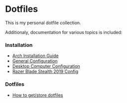 # Dotfiles

This is my personal dotfile collection.

Additionaly, documentation for various topics is included:

### Installation
* [Arch Installation Guide](.doc/arch_install.md)
* [General Configuration](.doc/configuration_general.md)
* [Desktop Computer Configuration](.doc/configuration_tower.md)
* [Razer Blade Stealth 2019 Config](.doc/configuration_blade.md)

### Dotfiles
* [How to get/store dotfiles](https://www.atlassian.com/git/tutorials/dotfiles)
